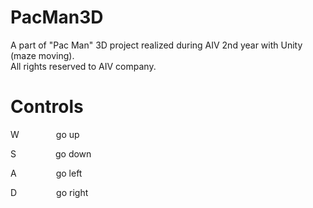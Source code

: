 # PacMan3D
A part of "Pac Man" 3D project realized during AIV 2nd year with Unity (maze moving).<br/>
All rights reserved to AIV company.

# Controls
W &nbsp;&nbsp;&nbsp;&nbsp;&nbsp;&nbsp;&nbsp;&nbsp;&nbsp;&nbsp;&nbsp;&nbsp;&nbsp;&nbsp;go up

S &nbsp;&nbsp;&nbsp;&nbsp;&nbsp;&nbsp;&nbsp;&nbsp;&nbsp;&nbsp;&nbsp;&nbsp;&nbsp;&nbsp;&nbsp;go down

A &nbsp;&nbsp;&nbsp;&nbsp;&nbsp;&nbsp;&nbsp;&nbsp;&nbsp;&nbsp;&nbsp;&nbsp;&nbsp;&nbsp;&nbsp;go left

D &nbsp;&nbsp;&nbsp;&nbsp;&nbsp;&nbsp;&nbsp;&nbsp;&nbsp;&nbsp;&nbsp;&nbsp;&nbsp;&nbsp;&nbsp;go right
